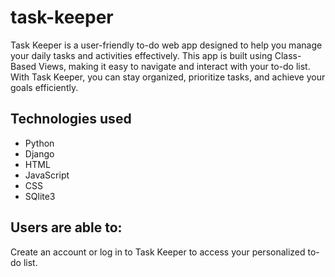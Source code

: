 # task-keeper
Task Keeper is a user-friendly to-do web app designed to help you manage your daily tasks and activities effectively. This app is built using Class-Based Views, making it easy to navigate and interact with your to-do list. With Task Keeper, you can stay organized, prioritize tasks, and achieve your goals efficiently.

## Technologies used

* Python
* Django
* HTML
* JavaScript
* CSS
* SQlite3

## Users are able to:
 Create an account or log in to Task Keeper to access your personalized to-do list.
